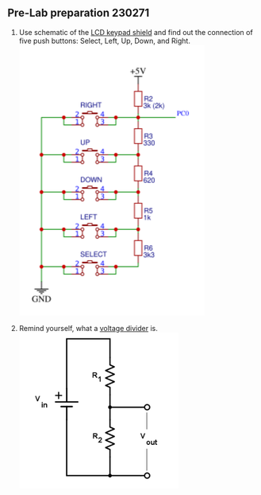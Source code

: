 <a name="preparation"></a>

## Pre-Lab preparation 230271

1. Use schematic of the [LCD keypad shield](https://oshwlab.com/tomas.fryza/arduino-shields) and find out the connection of five push buttons: Select, Left, Up, Down, and Right.
![Shield_buttons](images/Shield_buttons.png)

2. Remind yourself, what a [voltage divider](https://www.allaboutcircuits.com/tools/voltage-divider-calculator/) is.
![voltage_divider](images/voltage_divider.png)
